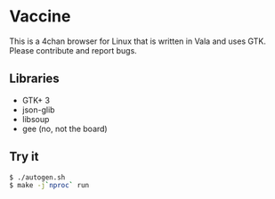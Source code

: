 Vaccine
=======

This is a 4chan browser for Linux that is written in Vala and uses GTK.
Please contribute and report bugs.

Libraries
---

* GTK+ 3
* json-glib
* libsoup
* gee (no, not the board)

Try it
---
```Bash
$ ./autogen.sh
$ make -j`nproc` run
```
